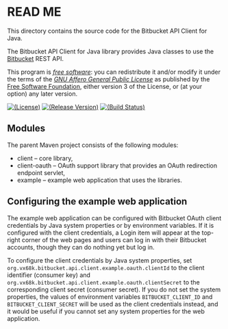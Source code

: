 # READ ME

This directory contains the source code for the Bitbucket API Client for Java.

The Bitbucket API Client for Java library provides Java classes to use the
[Bitbucket][] REST API.

This program is *[free software][]*: you can redistribute it and/or modify it
under the terms of the *[GNU Affero General Public License][]* as published by
the [Free Software Foundation][], either version 3 of the License, or (at your
option) any later version.

[![(License)](https://img.shields.io/badge/license-AGPL--3.0+-blue.svg)][AGPL-3.0]
[![(Release Version)](https://img.shields.io/maven-central/v/org.vx68k.bitbucket/bitbucket-api-client.svg)][org.vx68k.bitbucket:bitbucket-api-client]
[![(Build Status)](https://linuxfront-functions.azurewebsites.net/api/bitbucket/build/vx68k/bitbucket-api-client-java?branch=master)][vx68k/bitbucket-api-client-java]

[Bitbucket]: <https://bitbucket.org/>
[Free software]: <http://www.gnu.org/philosophy/free-sw.html> "What is free software?"
[GNU Affero General Public License]: <http://www.gnu.org/licenses/agpl.html>
[Free Software Foundation]: <http://www.fsf.org/>
[AGPL-3.0]: https://opensource.org/licenses/AGPL-3.0 "GNU Affero General Public License v3.0"
[org.vx68k.bitbucket:bitbucket-api-client]: https://search.maven.org/#search%7Cga%7C1%7Cg%3A%22org.vx68k.bitbucket%22%20AND%20a%3A%22bitbucket-api-client%22
[vx68k/bitbucket-api-client-java]: https://bitbucket.org/vx68k/bitbucket-api-client-java

## Modules

The parent Maven project consists of the following modules:

 * client – core library,
 * client-oauth – OAuth support library that provides an OAuth redirection
   endpoint servlet,
 * example – example web application that uses the libraries.

## Configuring the example web application

The example web application can be configured with Bitbucket OAuth client
credentials by Java system properties or by environment variables.
If it is configured with the client credentials, a Login item will appear at
the top-right corner of the web pages and users can log in with their
Bitbucket accounts, though they can do nothing yet but log in.

To configure the client credentials by Java system properties, set
`org.vx68k.bitbucket.api.client.example.oauth.clientId` to the client
identifier (consumer key) and
`org.vx68k.bitbucket.api.client.example.oauth.clientSecret` to the
corresponding client secret (consumer secret).
If you do not set the system properties, the values of environment variables
`BITBUCKET_CLIENT_ID` and `BITBUCKET_CLIENT_SECRET` will be used as the client
credentials instead, and it would be useful if you cannot set any system
properties for the web application.
